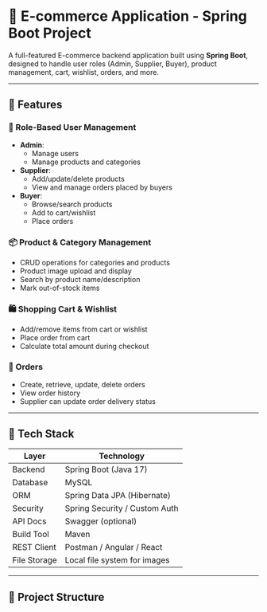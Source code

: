 # 🛒 E-commerce Application - Spring Boot Project

A full-featured E-commerce backend application built using **Spring Boot**, designed to handle user roles (Admin, Supplier, Buyer), product management, cart, wishlist, orders, and more.

---

## 📌 Features

### 👤 Role-Based User Management
- **Admin**:
  - Manage users
  - Manage products and categories
- **Supplier**:
  - Add/update/delete products
  - View and manage orders placed by buyers
- **Buyer**:
  - Browse/search products
  - Add to cart/wishlist
  - Place orders

### 📦 Product & Category Management
- CRUD operations for categories and products
- Product image upload and display
- Search by product name/description
- Mark out-of-stock items

### 🛍️ Shopping Cart & Wishlist
- Add/remove items from cart or wishlist
- Place order from cart
- Calculate total amount during checkout

### 📑 Orders
- Create, retrieve, update, delete orders
- View order history
- Supplier can update order delivery status

---

## 🧰 Tech Stack

| Layer           | Technology                     |
|----------------|---------------------------------|
| Backend         | Spring Boot (Java 17)          |
| Database        | MySQL                          |
| ORM             | Spring Data JPA (Hibernate)    |
| Security        | Spring Security / Custom Auth  |
| API Docs        | Swagger (optional)             |
| Build Tool      | Maven                          |
| REST Client     | Postman / Angular / React      |
| File Storage    | Local file system for images   |

---

## 📁 Project Structure

